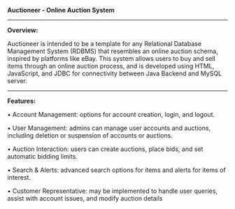 **Auctioneer - Online Auction System**

________________________________________________________________________________________________________________

**Overview:**

Auctioneer is intended to be a template for any Relational Database Management System (RDBMS) that resembles an online auction schema, inspired by platforms like eBay. This system allows users to buy and sell items through an online auction process, and is developed using HTML, JavaScript, and JDBC for connectivity between Java Backend and MySQL server.

________________________________________________________________________________________________________________

**Features:**

• Account Management: options for account creation, login, and logout.

• User Management: admins can manage user accounts and auctions, including deletion or suspension of accounts or auctions.

• Auction Interaction: users can create auctions, place bids, and set automatic bidding limits.

• Search & Alerts: advanced search options for items and alerts for items of interest.

• Customer Representative: may be implemented to handle user queries, assist with account issues, and modify auction details
